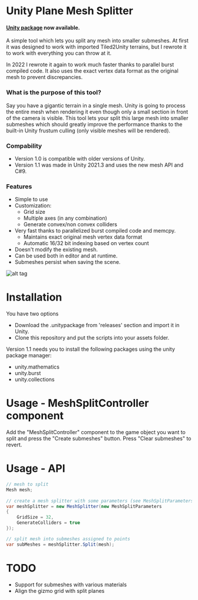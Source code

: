 # Unity Plane Mesh Splitter

#### [Unity package](https://github.com/artnas/Unity-Plane-Mesh-Splitter/releases) now available.

A simple tool which lets you split any mesh into smaller submeshes. At first it was designed to work with imported Tiled2Unity terrains, but I rewrote it to work with everything you can throw at it. 

In 2022 I rewrote it again to work much faster thanks to parallel burst compiled code. It also uses the exact vertex data format as the original mesh to prevent discrepancies.

### What is the purpose of this tool?

Say you have a gigantic terrain in a single mesh. Unity is going to process the entire mesh when rendering it even though only a small section in front of the camera is visible. This tool lets your split this large mesh into smaller submeshes which should greatly improve the performance thanks to the built-in Unity frustum culling (only visible meshes will be rendered).

### Compability

- Version 1.0 is compatible with older versions of Unity.
- Version 1.1 was made in Unity 2021.3 and uses the new mesh API and C#9.

### Features

- Simple to use
- Customization:
  - Grid size
  - Multiple axes (in any combination)
  - Generate convex/non convex colliders
- Very fast thanks to parallelized burst compiled code and memcpy. 
  - Maintains exact original mesh vertex data format
  - Automatic 16/32 bit indexing based on vertex count
- Doesn't modify the existing mesh.
- Can be used both in editor and at runtime.
- Submeshes persist when saving the scene.

![alt tag](http://i.imgur.com/5PzoVFc.jpg)

# Installation

You have two options
- Download the .unitypackage from 'releases' section and import it in Unity.
- Clone this repository and put the scripts into your assets folder.

Version 1.1 needs you to install the following packages using the unity package manager:
- unity.mathematics
- unity.burst
- unity.collections

# Usage - MeshSplitController component

Add the "MeshSplitController" component to the game object you want to split and press the "Create submeshes" button. Press "Clear submeshes" to revert.

# Usage - API

```csharp
// mesh to split
Mesh mesh;
            
// create a mesh splitter with some parameters (see MeshSplitParameters.cs for default settings)
var meshSplitter = new MeshSplitter(new MeshSplitParameters
{
    GridSize = 32,
    GenerateColliders = true
});

// split mesh into submeshes assigned to points
var subMeshes = meshSplitter.Split(mesh);
```

# TODO

- Support for submeshes with various materials
- Align the gizmo grid with split planes
